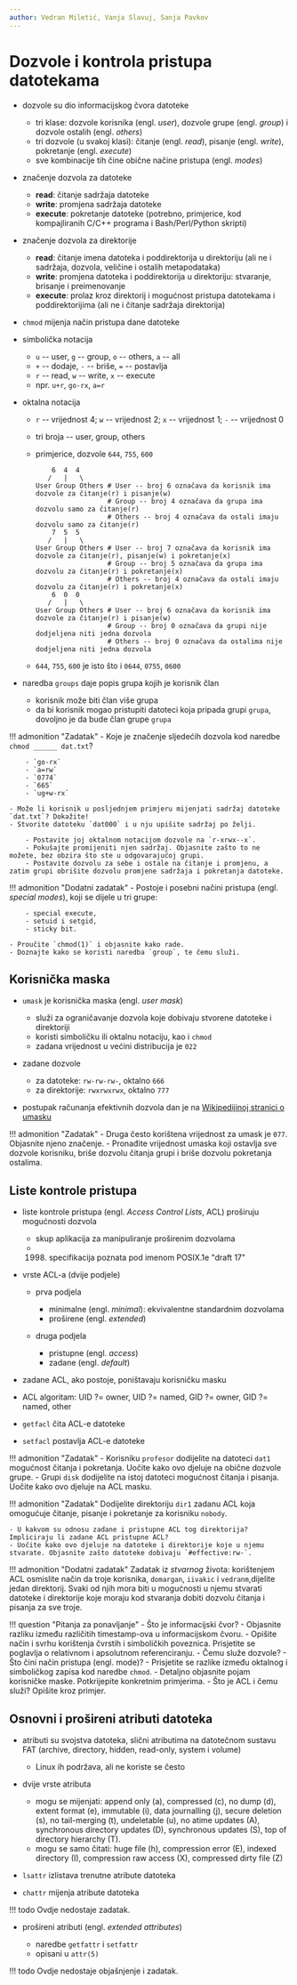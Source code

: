 ```yaml
---
author: Vedran Miletić, Vanja Slavuj, Sanja Pavkov
---
```


# Dozvole i kontrola pristupa datotekama

- dozvole su dio informacijskog čvora datoteke

    - tri klase: dozvole korisnika (engl. *user*), dozvole grupe (engl. *group*) i dozvole ostalih (engl. *others*)
    - tri dozvole (u svakoj klasi): čitanje (engl. *read*), pisanje (engl. *write*), pokretanje (engl. *execute*)
    - sve kombinacije tih čine obične načine pristupa (engl. *modes*)

- značenje dozvola za datoteke

    - **read**: čitanje sadržaja datoteke
    - **write**: promjena sadržaja datoteke
    - **execute**: pokretanje datoteke (potrebno, primjerice, kod kompajliranih C/C++ programa i Bash/Perl/Python skripti)

- značenje dozvola za direktorije

    - **read**: čitanje imena datoteka i poddirektorija u direktoriju (ali ne i sadržaja, dozvola, veličine i ostalih metapodataka)
    - **write**: promjena datoteka i poddirektorija u direktoriju: stvaranje, brisanje i preimenovanje
    - **execute**: prolaz kroz direktorij i mogućnost pristupa datotekama i poddirektorijima (ali ne i čitanje sadržaja direktorija)

- `chmod` mijenja način pristupa dane datoteke

- simbolička notacija

    - `u` -- user, `g` -- group, `o` -- others, `a` -- all
    - `+` -- dodaje, `-` -- briše, `=` -- postavlja
    - `r` -- read, `w` -- write, `x` -- execute
    - npr. `u+r`, `go-rx`, `a=r`

- oktalna notacija

    - `r` -- vrijednost 4; `w` -- vrijednost 2; `x` -- vrijednost 1; `-` -- vrijednost 0
    - tri broja -- user, group, others
    - primjerice, dozvole `644`, `755`, `600`

        ```
            6  4  4
           /   |   \
        User Group Others # User -- broj 6 označava da korisnik ima dozvole za čitanje(r) i pisanje(w)
                          # Group -- broj 4 označava da grupa ima dozvolu samo za čitanje(r)
                          # Others -- broj 4 označava da ostali imaju dozvolu samo za čitanje(r)
            7  5  5
           /   |   \
        User Group Others # User -- broj 7 označava da korisnik ima dozvole za čitanje(r), pisanje(w) i pokretanje(x)
                          # Group -- broj 5 označava da grupa ima dozvolu za čitanje(r) i pokretanje(x)
                          # Others -- broj 4 označava da ostali imaju dozvolu za čitanje(r) i pokretanje(x)
            6  0  0
           /   |   \
        User Group Others # User -- broj 6 označava da korisnik ima dozvole za čitanje(r) i pisanje(w)
                          # Group -- broj 0 označava da grupi nije dodjeljena niti jedna dozvola
                          # Others -- broj 0 označava da ostalima nije dodjeljena niti jedna dozvola
        ```

    - `644`, `755`, `600` je isto što i `0644`, `0755`, `0600`

- naredba `groups` daje popis grupa kojih je korisnik član

    - korisnik može biti član više grupa
    - da bi korisnik mogao pristupiti datoteci koja pripada grupi `grupa`, dovoljno je da bude član grupe `grupa`

!!! admonition "Zadatak"
    - Koje je značenje sljedećih dozvola kod naredbe `chmod ______ dat.txt`?

        - `go-rx`
        - `a=rw`
        - `0774`
        - `665`
        - `ug+w-rx`

    - Može li korisnik u posljednjem primjeru mijenjati sadržaj datoteke `dat.txt`? Dokažite!
    - Stvorite datoteku `dat000` i u nju upišite sadržaj po želji.

        - Postavite joj oktalnom notacijom dozvole na `r-xrwx--x`.
        - Pokušajte promijeniti njen sadržaj. Objasnite zašto to ne možete, bez obzira što ste u odgovarajućoj grupi.
        - Postavite dozvolu za sebe i ostale na čitanje i promjenu, a zatim grupi obrišite dozvolu promjene sadržaja i pokretanja datoteke.

!!! admonition "Dodatni zadatak"
    - Postoje i posebni načini pristupa (engl. *special modes*), koji se dijele u tri grupe:

        - special execute,
        - setuid i setgid,
        - sticky bit.

    - Proučite `chmod(1)` i objasnite kako rade.
    - Doznajte kako se koristi naredba `group`, te čemu služi.

## Korisnička maska

- `umask` je korisnička maska (engl. *user mask*)

    - služi za ograničavanje dozvola koje dobivaju stvorene datoteke i direktoriji
    - koristi simboličku ili oktalnu notaciju, kao i `chmod`
    - zadana vrijednost u većini distribucija je `022`

- zadane dozvole

    - za datoteke: `rw-rw-rw-`, oktalno `666`
    - za direktorije: `rwxrwxrwx`, oktalno `777`

- postupak računanja efektivnih dozvola dan je na [Wikipedijinoj stranici o umasku](https://en.wikipedia.org/wiki/Umask)

!!! admonition "Zadatak"
    - Druga često korištena vrijednost za umask je `077`. Objasnite njeno značenje.
    - Pronađite vrijednost umaska koji ostavlja sve dozvole korisniku, briše dozvolu čitanja grupi i briše dozvolu pokretanja ostalima.

## Liste kontrole pristupa

- liste kontrole pristupa (engl. *Access Control Lists*, ACL) proširuju mogućnosti dozvola

    - skup aplikacija za manipuliranje proširenim dozvolama
    - 1998. specifikacija poznata pod imenom POSIX.1e "draft 17"

- vrste ACL-a (dvije podjele)

    - prva podjela

        - minimalne (engl. *minimal*): ekvivalentne standardnim dozvolama
        - proširene (engl. *extended*)

    - druga podjela

        - pristupne (engl. *access*)
        - zadane (engl. *default*)

- zadane ACL, ako postoje, poništavaju korisničku masku
- ACL algoritam: UID ?= owner, UID ?= named, GID ?= owner, GID ?= named, other
- `getfacl` čita ACL-e datoteke
- `setfacl` postavlja ACL-e datoteke

!!! admonition "Zadatak"
    - Korisniku `profesor` dodijelite na datoteci `dat1` mogućnost čitanja i pokretanja. Uočite kako ovo djeluje na obične dozvole grupe.
    - Grupi `disk` dodijelite na istoj datoteci mogućnost čitanja i pisanja. Uočite kako ovo djeluje na ACL masku.

!!! admonition "Zadatak"
    Dodijelite direktoriju `dir1` zadanu ACL koja omogućuje čitanje, pisanje i pokretanje za korisniku `nobody`.

    - U kakvom su odnosu zadane i pristupne ACL tog direktorija? Impliciraju li zadane ACL pristupne ACL?
    - Uočite kako ovo djeluje na datoteke i direktorije koje u njemu stvarate. Objasnite zašto datoteke dobivaju `#effective:rw-`.

!!! admonition "Dodatni zadatak"
    Zadatak iz *stvarnog* života: korištenjem ACL osmislite način da troje korisnika, `domargan`, `iivakic` i `vedranm`,dijelite jedan direktorij. Svaki od njih mora biti u mogućnosti u njemu stvarati datoteke i direktorije koje moraju kod stvaranja dobiti dozvolu čitanja i pisanja za sve troje.

!!! question "Pitanja za ponavljanje"
    - Što je informacijski čvor?
    - Objasnite razliku između različitih timestamp-ova u informacijskom čvoru.
    - Opišite način i svrhu korištenja čvrstih i simboličkih poveznica. Prisjetite se poglavlja o relativnom i apsolutnom referenciranju.
    - Čemu služe dozvole?
    - Što čini način pristupa (engl. mode)?
    - Prisjetite se razlike između oktalnog i simboličkog zapisa kod naredbe `chmod`.
    - Detaljno objasnite pojam korisničke maske. Potkrijepite konkretnim primjerima.
    - Što je ACL i čemu služi? Opišite kroz primjer.

## Osnovni i prošireni atributi datoteka

- atributi su svojstva datoteka, slični atributima na datotečnom sustavu FAT (archive, directory, hidden, read-only, system i volume)

    - Linux ih podržava, ali ne koriste se često

- dvije vrste atributa

    - mogu se mijenjati: append only (a), compressed (c), no dump (d), extent format (e), immutable (i), data journalling (j), secure deletion (s), no tail-merging (t), undeletable (u), no atime updates (A), synchronous directory updates (D), synchronous updates (S), top of directory hierarchy (T).
    - mogu se samo čitati: huge file (h), compression error (E), indexed directory (I), compression raw access (X), compressed dirty file (Z)

- `lsattr` izlistava trenutne atribute datoteka
- `chattr` mijenja atribute datoteka

!!! todo
    Ovdje nedostaje zadatak.

- prošireni atributi (engl. *extended attributes*)

    - naredbe `getfattr` i `setfattr`
    - opisani u `attr(5)`

!!! todo
    Ovdje nedostaje objašnjenje i zadatak.
